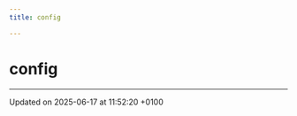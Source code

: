 ```yaml
---
title: config

---
```


# config








-------------------------------

Updated on 2025-06-17 at 11:52:20 +0100